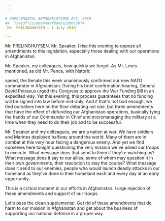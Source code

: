 ```yaml
---
---

# SUPPLEMENTAL APPROPRIATIONS ACT, 2010
## `734e3f721c08a94a9f8de8a32b0c6bf4`
`Mr. FRELINGHUYSEN — 1 July 2010`

---
```



Mr. FRELINGHUYSEN. Mr. Speaker, I rise this evening to oppose all 
amendments to this legislation, especially those dealing with our 
operations in Afghanistan.

Mr. Speaker, my colleagues, how quickly we forget. As Mr. Lewis 
mentioned, as did Mr. Pence, with historic


speed, the Senate this week unanimously confirmed our new NATO 
commander in Afghanistan. During his brief confirmation hearing, 
General David Petraeus urged this Congress to approve the War Funding 
Bill in an expedited way. Yet this evening, this process guarantees 
that no funding will be signed into law before mid-July. And if that's 
not bad enough, we find ourselves here on the floor debating not one, 
but three amendments that have the effect of defunding our Afghanistan 
operations, basically tying the hands of our Commander in Chief and 
micromanaging the military at a time when they need to do their job and 
to be successful.

Mr. Speaker and my colleagues, we are a nation at war. We have 
soldiers and Marines deployed halfway around the world. Many of them 
are in combat at this very hour facing a dangerous enemy. And yet we 
find ourselves here tonight questioning the very mission we've asked 
our troops to execute. What message does that send to them if they're 
watching us? What message does it say to our allies, some of whom may 
question it in their own governments, their resolution to stay the 
course? What message does it send to our enemies, people who would 
launch deadly attacks in our homeland as they've done in their homeland 
each and every day at an early opportunity.

This is a critical moment in our efforts in Afghanistan. I urge 
rejection of these amendments and support of our troops.

Let's pass the clean supplemental. Get rid of these amendments that 
do harm to our mission in Afghanistan and get about the business of 
supporting our national defense in a proper way.

